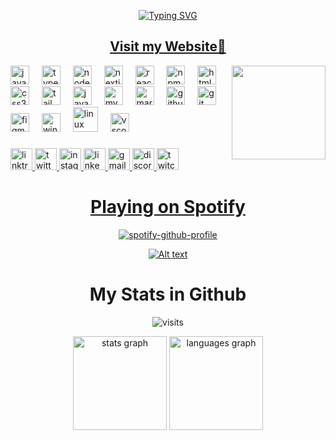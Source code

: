 <div align="center">
  
[![Typing SVG](http://readme-typing-svg.herokuapp.com?font=Poppins&size=32&pause=3000&color=864CF7&center=true&random=false&width=435&lines=Hi+%F0%9F%91%8B%2C+I'm+Talona;I'm+a+Software+engineer;I'm+from+Brasil;I'm+20+years+old;I+like+flowers)](https://talonacosta.vercel.app/Links) 

## [Visit my Website🌺](https://talonacosta.vercel.app)

 </div> 
 
<img align="right" height="150" src="https://cdn.discordapp.com/attachments/1012043502504386581/1225037386518630443/flor.png?ex=664d27b9&is=664bd639&hm=f6e1ef91054493e2786cff0f0746cdd639ca9c29a51d77d3da6746c70183c709&"  />
<div align="center">
  

</div>

<div align="left">
  <img src="https://cdn.jsdelivr.net/gh/devicons/devicon/icons/javascript/javascript-original.svg" height="30" alt="javascript logo"  />
  <img width="12" />
  <img src="https://cdn.jsdelivr.net/gh/devicons/devicon/icons/typescript/typescript-original.svg" height="30" alt="typescript logo"  />
  <img width="12" />
  <img src="https://cdn.jsdelivr.net/gh/devicons/devicon/icons/nodejs/nodejs-original.svg" height="30" alt="nodejs logo"  />
  <img width="12" />
  <img src="https://cdn.jsdelivr.net/gh/devicons/devicon/icons/nextjs/nextjs-original.svg" height="30" alt="nextjs logo"  />
  <img width="12" />
  <img src="https://cdn.jsdelivr.net/gh/devicons/devicon/icons/react/react-original.svg" height="30" alt="react logo"  />
  <img width="12" />
  <img src="https://cdn.jsdelivr.net/gh/devicons/devicon/icons/npm/npm-original-wordmark.svg" height="30" alt="npm logo"  />
  <img width="12" />
  <img src="https://cdn.jsdelivr.net/gh/devicons/devicon/icons/html5/html5-original.svg" height="30" alt="html5 logo"  />
  <img width="12" />
  <img src="https://cdn.jsdelivr.net/gh/devicons/devicon/icons/css3/css3-original.svg" height="30" alt="css3 logo"  />
  <img width="12" />
  <img src="https://cdn.jsdelivr.net/gh/devicons/devicon/icons/tailwindcss/tailwindcss-original-wordmark.svg" height="30" alt="tailwindcss logo"  />
  <img width="12" />
  <img src="https://cdn.jsdelivr.net/gh/devicons/devicon/icons/java/java-original.svg" height="30" alt="java logo"  />
  <img width="12" />
  <img src="https://cdn.jsdelivr.net/gh/devicons/devicon/icons/mysql/mysql-original.svg" height="30" alt="mysql logo"  />
  <img width="12" />
  <img src="https://cdn.jsdelivr.net/gh/devicons/devicon/icons/markdown/markdown-original.svg" height="30" alt="markdown logo"  />
  <img width="12" />
  <img src="https://cdn.jsdelivr.net/gh/devicons/devicon/icons/github/github-original.svg" height="30" alt="github logo"  />
  <img width="12" />
  <img src="https://cdn.jsdelivr.net/gh/devicons/devicon/icons/git/git-original.svg" height="30" alt="git logo"  />
  <img width="12" />
  <img src="https://cdn.jsdelivr.net/gh/devicons/devicon/icons/figma/figma-original.svg" height="30" alt="figma logo"  />
  <img width="12" />
  <img src="https://cdn.jsdelivr.net/gh/devicons/devicon/icons/windows8/windows8-original.svg" height="30" alt="windows8 logo"  />
  <img width="12" />
  <img src="https://cdn.jsdelivr.net/gh/devicons/devicon/icons/linux/linux-original.svg" height="40" alt="linux logo"  />
  <img width="12" />
  <img src="https://cdn.jsdelivr.net/gh/devicons/devicon/icons/vscode/vscode-original.svg" height="30" alt="vscode logo"  />
</div>

###

<div align="left">
  <a href="https://talonacosta.vercel.app/Links" target="_blank">
    <img src="https://img.shields.io/static/v1?message=Linktree&logo=linktree&label=&color=1de9b6&logoColor=white&labelColor=&style=for-the-badge" height="35" alt="linktree logo"  />
  </a>
  <a href="https://twitter.com/Talonaa_" target="_blank">
    <img src="https://img.shields.io/static/v1?message=Twitter&logo=twitter&label=&color=1DA1F2&logoColor=white&labelColor=&style=for-the-badge" height="35" alt="twitter logo"  />
  </a>
  <a href="https://www.instagram.com/talonaa_/" target="_blank">
    <img src="https://img.shields.io/static/v1?message=Instagram&logo=instagram&label=&color=E4405F&logoColor=white&labelColor=&style=for-the-badge" height="35" alt="instagram logo"  />
  </a>
  <a href="https://linkedin.com/in/talona-costa" target="_blank">
    <img src="https://img.shields.io/static/v1?message=LinkedIn&logo=linkedin&label=&color=0077B5&logoColor=white&labelColor=&style=for-the-badge" height="35" alt="linkedin logo"  />
  </a>
    <a href="mailto:talonacontato@gmail.com" target="_blank">
  <img src="https://img.shields.io/static/v1?message=Gmail&logo=gmail&label=&color=D14836&logoColor=white&labelColor=&style=for-the-badge" height="35" alt="gmail logo" />
</a>
  
  <a href="https://discord.gg/f5dBAWrXkB" target="_blank">
    <img src="https://img.shields.io/static/v1?message=Discord&logo=discord&label=&color=7289DA&logoColor=white&labelColor=&style=for-the-badge" height="35" alt="discord logo"  />
  </a>
  
  <a href="https://www.twitch.tv/talona_" target="_blank">
  <img src="https://img.shields.io/static/v1?message=Twitch&logo=twitch&label=&color=9146FF&logoColor=white&labelColor=&style=for-the-badge" height="35" alt="twitch logo"  />
</div>



<div align="center">
  
# Playing on Spotify

  
<a href="https://talonacosta.vercel.app/Links" target="_blank">
  
[![spotify-github-profile](https://spotify-github-profile.vercel.app/api/view?uid=12184323470&cover_image=true&theme=natemoo-re&show_offline=true&background_color=121212&interchange=false&bar_color=8000ff&bar_color_cover=false)](https://spotify-github-profile.vercel.app/api/view?uid=12184323470&redirect=true)

</a>
<a href="https://talonacosta.vercel.app/Links" target="_blank">
  
![Alt text](https://spotify-recently-played-readme.vercel.app/api?user=12184323470)

</a >
</div>


<div align="center">

# My Stats in Github

<p align="center"><img src="https://visit-counter.vercel.app/counter.png?page=https%3A%2F%2Fgithub.com%2FTal0na&s=40&c=5700ae&bg=00000000&no=7&ff=electrolize&tb=Visits%3A++&ta=" alt="visits "></p>

</div>

<div align="center">
  
  <img src="https://github-readme-stats.vercel.app/api?username=tal0na&hide_title=false&hide_rank=false&show_icons=true&include_all_commits=true&count_private=true&disable_animations=true&theme=midnight-purple&locale=pt-br&hide_border=t&order=1" height="150" alt="stats graph"  />

  <img src="https://github-readme-stats.vercel.app/api/top-langs?username=tal0na&locale=pt-br&hide_title=false&layout=compact&card_width=320&langs_count=5&theme=midnight-purple&hide_border=false&order=2" height="150" alt="languages graph"  />
 
</div>

###

<a href="https://talonacosta.vercel.app/">
  <picture>
    <source media="(prefers-color-scheme: dark)" srcset="https://ssr-contributions-svg.vercel.app/_/Tal0na?chart=3dbar&gap=0.6&scale=2&flatten=0&animation=wave&animation_duration=4&animation_delay=0.06&animation_amplitude=24&animation_frequency=0.1&animation_wave_center=0_3&format=svg&weeks=34&theme=purple&dark=true">
   <source media="(prefers-color-scheme: light)" srcset="https://ssr-contributions-svg.vercel.app/_/Tal0na?chart=3dbar&gap=1&scale=2&light=30&flatten=0&animation=wave&animation_duration=4&animation_delay=0.06&animation_amplitude=24&animation_frequency=0.1&animation_wave_center=0_3&format=svg&weeks=40&theme=purple&dark=false">
    <img alt="" src="https://ssr-contributions-svg.vercel.app/_/Tal0na?chart=3dbar&gap=1&scale=2&light=30&flatten=0&animation=wave&animation_duration=4&animation_delay=0.06&animation_amplitude=24&animation_frequency=0.1&animation_wave_center=0_3&format=xml&weeks=40&theme=purple&dark=truenimation_amplitude=24&animation_frequency=0.1&animation_wave_center=0_3&format=svg&weeks=34&theme=native">
  </picture>
</a>




